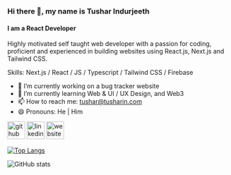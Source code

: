### Hi there 👋, my name is Tushar Indurjeeth
#### I am a React Developer
Highly motivated self taught web developer with a passion for coding, proficient and experienced in building websites using React.js, Next.js and Tailwind CSS.

Skills: Next.js / React / JS / Typescript / Tailwind CSS / Firebase

- 🔭 I’m currently working on a bug tracker website 
- 🌱 I’m currently learning Web & UI / UX Design, and Web3 
- 📫 How to reach me: tushar@tusharin.com 
- 😄 Pronouns: He | Him 


[<img src='https://cdn.jsdelivr.net/npm/simple-icons@3.0.1/icons/github.svg' alt='github' height='40'>](https://github.com/Tushar-Indurjeeth)  [<img src='https://cdn.jsdelivr.net/npm/simple-icons@3.0.1/icons/linkedin.svg' alt='linkedin' height='40'>](https://www.linkedin.com/in/https://www.linkedin.com/in/tushar-indurjeeth/)  [<img src='https://cdn.jsdelivr.net/npm/simple-icons@3.0.1/icons/icloud.svg' alt='website' height='40'>](https://www.tusharin.com/)  

[![Top Langs](https://github-readme-stats.vercel.app/api/top-langs/?username=Tushar-Indurjeeth)](https://github.com/anuraghazra/github-readme-stats)

![GitHub stats](https://github-readme-stats.vercel.app/api?username=Tushar-Indurjeeth&show_icons=true)  

